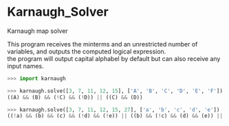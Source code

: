 # Karnaugh_Solver
Karnaugh map solver

This program receives the minterms and an unrestricted number of variables, and outputs the computed logical expression.\
the program will output capital alphabel by default but can also receive any input names.

```python
>>> import karnaugh

>>> karnaugh.solve([3, 7, 11, 12, 15], ['A', 'B', 'C', 'D', 'E', 'F'])
((A) && (B) && (!C) && (!D)) || ((C) && (D))

>>> karnaugh.solve([3, 7, 11, 12, 15, 27], ['a', 'b', 'c', 'd', 'e'])
((!a) && (b) && (c) && (!d) && (!e)) || ((b) && (!c) && (d) && (e)) || ((!a) && (d) && (e))

```
